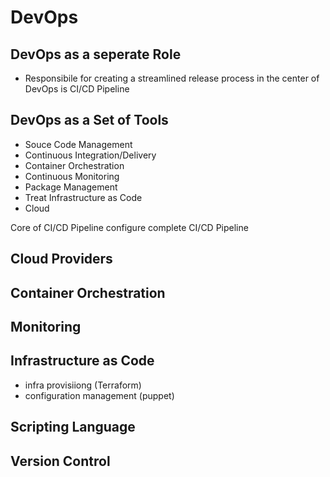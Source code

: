 # DevOps
## DevOps as a seperate Role
- Responsibile for creating a streamlined release process
in the center of DevOps is CI/CD Pipeline

## DevOps as a Set of Tools
- Souce Code Management
- Continuous Integration/Delivery
- Container Orchestration
- Continuous Monitoring
- Package Management
- Treat Infrastructure as Code
- Cloud

Core of CI/CD Pipeline
configure complete CI/CD Pipeline

## Cloud Providers
## Container Orchestration
## Monitoring
## Infrastructure as Code
- infra provisiiong (Terraform)
- configuration management (puppet)
## Scripting Language
## Version Control